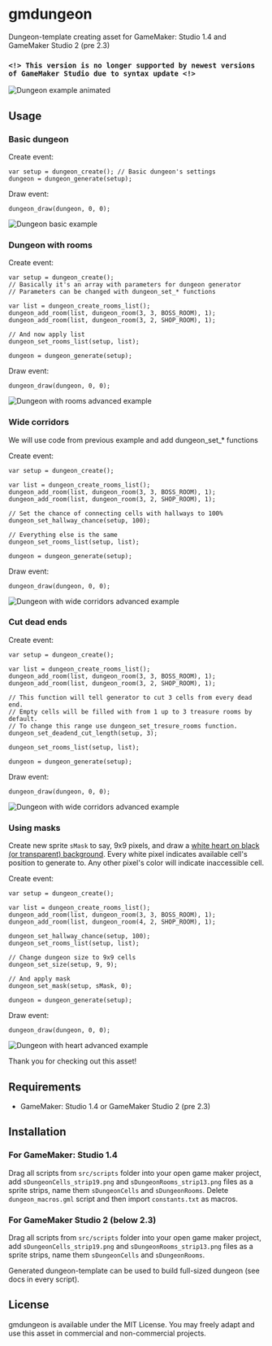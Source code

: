 # gmdungeon
Dungeon-template creating asset for GameMaker: Studio 1.4 and GameMaker Studio 2 (pre 2.3)
### ```<!> This version is no longer supported by newest versions of GameMaker Studio due to syntax update <!>```
![Dungeon example animated](https://github.com/DanielPancake/gmdungeon/raw/master/assets/example3.gif)

## Usage
### Basic dungeon
Create event:
```gml
var setup = dungeon_create(); // Basic dungeon's settings
dungeon = dungeon_generate(setup);
```

Draw event:
```gml
dungeon_draw(dungeon, 0, 0);
```

![Dungeon basic example](https://github.com/DanielPancake/gmdungeon/raw/master/assets/example.png)

### Dungeon with rooms
Create event:
```gml
var setup = dungeon_create();
// Basically it's an array with parameters for dungeon generator
// Parameters can be changed with dungeon_set_* functions

var list = dungeon_create_rooms_list();
dungeon_add_room(list, dungeon_room(3, 3, BOSS_ROOM), 1);
dungeon_add_room(list, dungeon_room(3, 2, SHOP_ROOM), 1);

// And now apply list
dungeon_set_rooms_list(setup, list);

dungeon = dungeon_generate(setup);
```

Draw event:
```gml
dungeon_draw(dungeon, 0, 0);
```

![Dungeon with rooms advanced example](https://github.com/DanielPancake/gmdungeon/raw/master/assets/example2.png)

### Wide corridors
We will use code from previous example and add dungeon_set_* functions

Create event:
```gml
var setup = dungeon_create();

var list = dungeon_create_rooms_list();
dungeon_add_room(list, dungeon_room(3, 3, BOSS_ROOM), 1);
dungeon_add_room(list, dungeon_room(3, 2, SHOP_ROOM), 1);

// Set the chance of connecting cells with hallways to 100%
dungeon_set_hallway_chance(setup, 100);

// Everything else is the same
dungeon_set_rooms_list(setup, list);

dungeon = dungeon_generate(setup);
```

Draw event:
```gml
dungeon_draw(dungeon, 0, 0);
```

![Dungeon with wide corridors advanced example](https://github.com/DanielPancake/gmdungeon/raw/master/assets/example4.png)

### Cut dead ends
Create event:
```gml
var setup = dungeon_create();

var list = dungeon_create_rooms_list();
dungeon_add_room(list, dungeon_room(3, 3, BOSS_ROOM), 1);
dungeon_add_room(list, dungeon_room(3, 2, SHOP_ROOM), 1);

// This function will tell generator to cut 3 cells from every dead end.
// Empty cells will be filled with from 1 up to 3 treasure rooms by default.
// To change this range use dungeon_set_tresure_rooms function.
dungeon_set_deadend_cut_length(setup, 3);

dungeon_set_rooms_list(setup, list);

dungeon = dungeon_generate(setup);
```

Draw event:
```gml
dungeon_draw(dungeon, 0, 0);
```

![Dungeon with wide corridors advanced example](https://github.com/DanielPancake/gmdungeon/raw/master/assets/example5.png)

### Using masks
Create new sprite `sMask` to say, 9x9 pixels, and draw a [white heart on black (or transparent) background](https://github.com/DanielPancake/gmdungeon/blob/master/assets/sMask.png).
Every white pixel indicates available cell's position to generate to. Any other pixel's color will indicate inaccessible cell.

Create event:
```gml
var setup = dungeon_create();

var list = dungeon_create_rooms_list();
dungeon_add_room(list, dungeon_room(3, 3, BOSS_ROOM), 1);
dungeon_add_room(list, dungeon_room(4, 2, SHOP_ROOM), 1);

dungeon_set_hallway_chance(setup, 100);
dungeon_set_rooms_list(setup, list);

// Change dungeon size to 9x9 cells
dungeon_set_size(setup, 9, 9);

// And apply mask
dungeon_set_mask(setup, sMask, 0);

dungeon = dungeon_generate(setup);
```

Draw event:
```gml
dungeon_draw(dungeon, 0, 0);
```

![Dungeon with heart advanced example](https://github.com/DanielPancake/gmdungeon/raw/master/assets/example6.png)

Thank you for checking out this asset!

## Requirements
- GameMaker: Studio 1.4 or GameMaker Studio 2 (pre 2.3)

## Installation
### For GameMaker: Studio 1.4
Drag all scripts from `src/scripts` folder into your open game maker project, add `sDungeonCells_strip19.png` and `sDungeonRooms_strip13.png` files as a sprite strips, name them `sDungeonCells` and `sDungeonRooms`.
Delete `dungeon_macros.gml` script and then import `constants.txt` as macros.

### For GameMaker Studio 2 (below 2.3)
Drag all scripts from `src/scripts` folder into your open game maker project, add `sDungeonCells_strip19.png` and `sDungeonRooms_strip13.png` files as a sprite strips, name them `sDungeonCells` and `sDungeonRooms`.

Generated dungeon-template can be used to build full-sized dungeon (see docs in every script).

## License
gmdungeon is available under the MIT License. You may freely adapt and use this asset in commercial and non-commercial projects.
